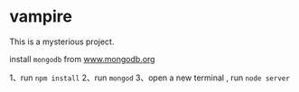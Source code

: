 vampire
=======

This is a mysterious project.

install `mongodb` from www.mongodb.org

1、run `npm install`
2、run `mongod`
3、open a new terminal , run `node server`
